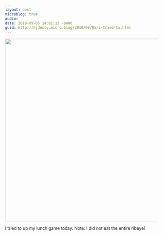 ```yaml
---
layout: post
microblog: true
audio: 
date: 2018-09-05 14:01:13 -0400
guid: http://mjdescy.micro.blog/2018/09/05/i-tried-to.html
---
```

<a href="http://micro.mjdescy.me/uploads/2018/c905b3e6a2.jpg"><img src="http://micro.mjdescy.me/uploads/2018/c905b3e6a2.jpg" width="600" height="302" style="height: auto;" class="sunlit_image" /></a>

I tried to up my lunch game today. Note: I did not eat the entire ribeye!

